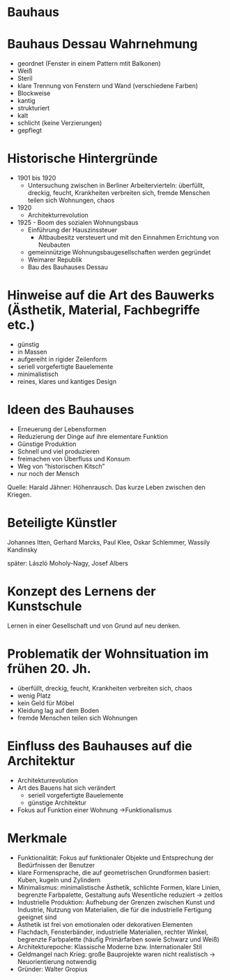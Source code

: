 # Bauhaus

# Bauhaus Dessau Wahrnehmung

- geordnet (Fenster in einem Pattern mtit Balkonen)
- Weiß
- Steril
- klare Trennung von Fenstern und Wand (verschiedene Farben)
- Blockweise
- kantig
- strukturiert
- kalt
- schlicht (keine Verzierungen)
- gepflegt

# Historische Hintergründe

- 1901 bis 1920
    - Untersuchung zwischen in Berliner Arbeitervierteln: überfüllt, dreckig, feucht, Krankheiten verbreiten sich, fremde Menschen teilen sich Wohnungen, chaos
- 1920
    - Architekturrevolution
- 1925 - Boom des sozialen Wohnungsbaus
    - Einführung der Hauszinssteuer
        - Altbaubesitz versteuert und mit den Einnahmen Errichtung von Neubauten
    - gemeinnützige Wohnungsbaugesellschaften werden gegründet
    - Weimarer Republik
    - Bau des Bauhauses Dessau

# Hinweise auf die Art des Bauwerks (Ästhetik, Material, Fachbegriffe etc.)

- günstig
- in Massen
- aufgereiht in rigider Zeilenform
- seriell vorgefertigte Bauelemente
- minimalistisch
- reines, klares und kantiges Design

# Ideen des Bauhauses

- Erneuerung der Lebensformen
- Reduzierung der Dinge auf ihre elementare Funktion
- Günstige Produktion
- Schnell und viel produzieren
- freimachen von Überfluss und Konsum
- Weg von “historischen Kitsch”
- nur noch der Mensch

Quelle: Harald Jähner: Höhenrausch. Das kurze Leben zwischen den Kriegen.

# Beteiligte Künstler

Johannes Itten, Gerhard Marcks, Paul Klee, Oskar Schlemmer, Wassily Kandinsky

später: László Moholy-Nagy, Josef Albers

# Konzept des Lernens der Kunstschule

Lernen in einer Gesellschaft und von Grund auf neu denken.

# Problematik der Wohnsituation im frühen 20. Jh.

- überfüllt, dreckig, feucht, Krankheiten verbreiten sich, chaos
- wenig Platz
- kein Geld für Möbel
- Kleidung lag auf dem Boden
- fremde Menschen teilen sich Wohnungen

# Einfluss des Bauhauses auf die Architektur

- Architekturrevolution
- Art des Bauens hat sich verändert
    - seriell vorgefertigte Bauelemente
    - günstige Architektur
- Fokus auf Funktion einer Wohnung →Funktionalismus

# Merkmale

- Funktionalität: Fokus auf funktionaler Objekte und Entsprechung der Bedürfnissen der Benutzer
- klare Formensprache, die auf geometrischen Grundformen basiert: Kuben, kugeln und Zylindern
- Minimalismus: minimalistische Ästhetik, schlichte Formen, klare Linien, begrenzte Farbpalette, Gestaltung aufs Wesentliche reduziert → zeitlos
- Industrielle Produktion: Aufhebung der Grenzen zwischen Kunst und Industrie, Nutzung von Materialien, die für die industrielle Fertigung geeignet sind
- Ästhetik ist frei von emotionalen oder dekorativen Elementen
- Flachdach, Fensterbänder, industrielle Materialien, rechter Winkel, begrenzte Farbpalette (häufig Primärfarben sowie Schwarz und Weiß)
- Architekturepoche: Klassische Moderne bzw. Internationaler Stil
- Geldmangel nach Krieg: große Bauprojekte waren nicht realistisch → Neuorientierung notwendig
- Gründer: Walter Gropius